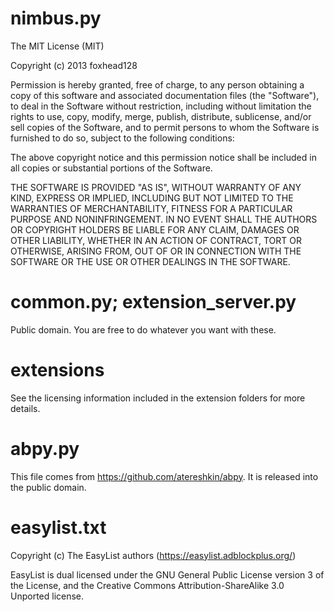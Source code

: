 nimbus.py
================

The MIT License (MIT)

Copyright (c) 2013 foxhead128

Permission is hereby granted, free of charge, to any person obtaining a copy of
this software and associated documentation files (the "Software"), to deal in
the Software without restriction, including without limitation the rights to
use, copy, modify, merge, publish, distribute, sublicense, and/or sell copies of
the Software, and to permit persons to whom the Software is furnished to do so,
subject to the following conditions:

The above copyright notice and this permission notice shall be included in all
copies or substantial portions of the Software.

THE SOFTWARE IS PROVIDED "AS IS", WITHOUT WARRANTY OF ANY KIND, EXPRESS OR
IMPLIED, INCLUDING BUT NOT LIMITED TO THE WARRANTIES OF MERCHANTABILITY, FITNESS
FOR A PARTICULAR PURPOSE AND NONINFRINGEMENT. IN NO EVENT SHALL THE AUTHORS OR
COPYRIGHT HOLDERS BE LIABLE FOR ANY CLAIM, DAMAGES OR OTHER LIABILITY, WHETHER
IN AN ACTION OF CONTRACT, TORT OR OTHERWISE, ARISING FROM, OUT OF OR IN
CONNECTION WITH THE SOFTWARE OR THE USE OR OTHER DEALINGS IN THE SOFTWARE.

common.py; extension_server.py
================

Public domain. You are free to do whatever you want with these.

extensions
================

See the licensing information included in the extension folders for more
details.

abpy.py
================

This file comes from https://github.com/atereshkin/abpy. It is released into
the public domain.

easylist.txt
================

Copyright (c) The EasyList authors (https://easylist.adblockplus.org/)

EasyList is dual licensed under the GNU General Public License version 3 of the
License, and the Creative Commons Attribution-ShareAlike 3.0 Unported license.
